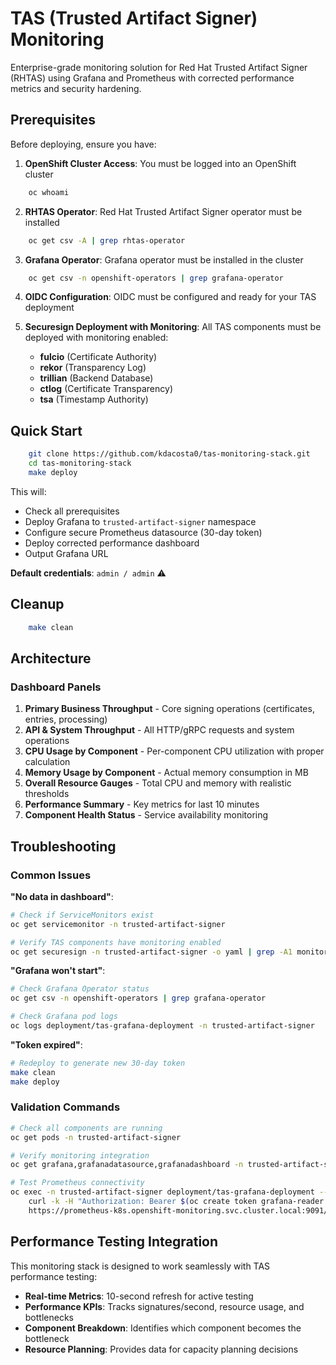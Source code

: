 # TAS (Trusted Artifact Signer) Monitoring

Enterprise-grade monitoring solution for Red Hat Trusted Artifact Signer (RHTAS) using Grafana and Prometheus with corrected performance metrics and security hardening.

## Prerequisites

Before deploying, ensure you have:

1. **OpenShift Cluster Access**: You must be logged into an OpenShift cluster
```bash
    oc whoami
```

2. **RHTAS Operator**: Red Hat Trusted Artifact Signer operator must be installed
```bash
    oc get csv -A | grep rhtas-operator
```


3. **Grafana Operator**: Grafana operator must be installed in the cluster
```bash
    oc get csv -n openshift-operators | grep grafana-operator
```

4. **OIDC Configuration**: OIDC must be configured and ready for your TAS deployment

5. **Securesign Deployment with Monitoring**: All TAS components must be deployed with monitoring enabled:
    - **fulcio** (Certificate Authority)
    - **rekor** (Transparency Log)  
    - **trillian** (Backend Database)
    - **ctlog** (Certificate Transparency)
    - **tsa** (Timestamp Authority)

## Quick Start
```bash
    git clone https://github.com/kdacosta0/tas-monitoring-stack.git
    cd tas-monitoring-stack
    make deploy
```
This will:
- Check all prerequisites
- Deploy Grafana to `trusted-artifact-signer` namespace
- Configure secure Prometheus datasource (30-day token)
- Deploy corrected performance dashboard
- Output Grafana URL

**Default credentials**: `admin / admin` ⚠️

## Cleanup
```bash
    make clean
```

## Architecture

### **Dashboard Panels**
1. **Primary Business Throughput** - Core signing operations (certificates, entries, processing)
2. **API & System Throughput** - All HTTP/gRPC requests and system operations  
3. **CPU Usage by Component** - Per-component CPU utilization with proper calculation
4. **Memory Usage by Component** - Actual memory consumption in MB
5. **Overall Resource Gauges** - Total CPU and memory with realistic thresholds
6. **Performance Summary** - Key metrics for last 10 minutes
7. **Component Health Status** - Service availability monitoring

## Troubleshooting

### Common Issues

**"No data in dashboard"**:
```bash
# Check if ServiceMonitors exist
oc get servicemonitor -n trusted-artifact-signer

# Verify TAS components have monitoring enabled
oc get securesign -n trusted-artifact-signer -o yaml | grep -A1 monitoring
```

**"Grafana won't start"**:
```bash
# Check Grafana Operator status
oc get csv -n openshift-operators | grep grafana-operator

# Check Grafana pod logs
oc logs deployment/tas-grafana-deployment -n trusted-artifact-signer
```

**"Token expired"**:
```bash
# Redeploy to generate new 30-day token
make clean
make deploy
```

### Validation Commands
```bash
# Check all components are running
oc get pods -n trusted-artifact-signer

# Verify monitoring integration
oc get grafana,grafanadatasource,grafanadashboard -n trusted-artifact-signer

# Test Prometheus connectivity
oc exec -n trusted-artifact-signer deployment/tas-grafana-deployment -- \
    curl -k -H "Authorization: Bearer $(oc create token grafana-reader -n trusted-artifact-signer)" \
    https://prometheus-k8s.openshift-monitoring.svc.cluster.local:9091/api/v1/query?query=up
```

## Performance Testing Integration

This monitoring stack is designed to work seamlessly with TAS performance testing:

- **Real-time Metrics**: 10-second refresh for active testing
- **Performance KPIs**: Tracks signatures/second, resource usage, and bottlenecks
- **Component Breakdown**: Identifies which component becomes the bottleneck
- **Resource Planning**: Provides data for capacity planning decisions

